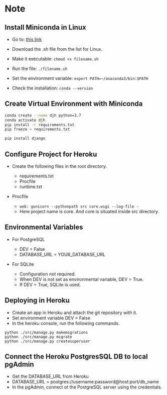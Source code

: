# Note

## Install Miniconda in Linux

- Go to: [this link](https://docs.conda.io/en/latest/miniconda.html)
- Download the .sh file from the list for Linux.

- Make it executable:
`chmod +x filename.sh`

- Run the file:
`./filename.sh`

- Set the environment variable:
`export PATH=~/anaconda3/bin:$PATH`

- Check the installation:
`conda --version`

## Create Virtual Environment with Miniconda

```sh
conda create --name djh python=3.7
conda activate djh
pip install -r requirements.txt
pip freeze > requirements.txt

pip install django
```

## Configure Project for Heroku

- Create the following files in the root directory.
  - requirements.txt
  - Procfile
  - runtime.txt

- Procfile
  - `web: gunicorn --pythonpath src core.wsgi --log-file -`
  - Here project name is core. And core is situated inside src directory.

## Environmental Variables

- For PostgreSQL
  - DEV = False
  - DATABASE_URL = YOUR_DATABASE_URL

- For SQLite
  - Configuration not required.
  - When DEV is not set as environmental variable, DEV = True.
  - If DEV = True, SQLite is used.

## Deploying in Heroku

- Create an app in Heroku and attach the git repository with it.
- Set environment variable DEV = False
- In the heroku console, run the following commands.

```shell
python ./src/manage.py makemigrations
python ./src/manage.py migrate
python ./src/manage.py createsuperuser
```

## Connect the Heroku PostgresSQL DB to local pgAdmin

- Get the DATABASE_URL from Heroku
- DATABASE_URL = postgres://username:password@host:port/db_name
- In the pgAdmin, connect ot the PostgreSQL server using the credentials.
